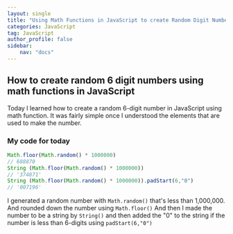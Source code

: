 ```yaml
---
layout: single
title: "Using Math Functions in JavaScript to create Random Digit Numbers"
categories: JavaScript
tag: JavaScript
author_profile: false
sidebar:
    nav: "docs"
---
```

## How to create random 6 digit numbers using math functions in JavaScript

Today I learned how to create a random 6-digit number in JavaScript using math function.
It was fairly simple once I understood the elements that are used to make the number.

### My code for today

```javascript
Math.floor(Math.random() * 1000000)
// 688870
String (Math.floor(Math.random() * 1000000))
// '374871'
String (Math.floor(Math.random() * 1000000)).padStart(6,"0")
// '007196'
```
I generated a random number with ```Math.random()``` that's less than 1,000,000. And rounded down the number using ```Math.floor()```
And then I made the number to be a string by ```String()``` and then added the "0" to the string if the number is less than 6-digits using ```padStart(6,"0")```
